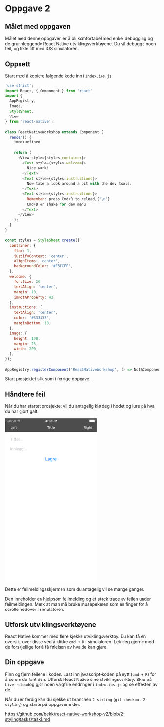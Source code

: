 # Oppgave 2

## Målet med oppgaven
Målet med denne oppgaven er å bli komfortabel med enkel debugging og de grunnleggende React Native utviklingsverktøyene. Du vil debugge noen feil, og fikle litt med iOS simulatoren.

## Oppsett
Start med å kopiere følgende kode inn i `ìndex.ios.js`

```javascript
'use strict';
import React, { Component } from 'react'
import {
  AppRegistry,
  Image,
  StyleSheet,
  View
} from 'react-native';

class ReactNativeWorkshop extends Component {
  render() {
    imNotDefined

    return (
      <View style={styles.container}>
        <Text style={styles.welcome}>
          Nice work!
        </Text>
        <Text style={styles.instructions}>
          Now take a look around a bit with the dev tools.
        </Text>
        <Text style={styles.instructions}>
          Remember: press Cmd+R to reload,{'\n'}
          Cmd+D or shake for dev menu
        </Text>
      </View>
    );
  }
}

const styles = StyleSheet.create({
  container: {
    flex: 1,
    justifyContent: 'center',
    alignItems: 'center',
    backgroundColor: '#F5FCFF',
  },
  welcome: {
    fontSize: 20,
    textAlign: 'center',
    margin: 10,
    imNotAProperty: 42
  },
  instructions: {
    textAlign: 'center',
    color: '#333333',
    marginBottom: 10,
  },
  image: {
    height: 100,
    margin: 25,
    width: 200,
  },
});

AppRegistry.registerComponent('ReactNativeWorkshop', () => NotAComponent);
```

Start prosjektet slik som i forrige oppgave.

## Håndtere feil
Når du har startet prosjektet vil du antagelig klø deg i hodet og lure på hva du har gjort galt.

<img src="../screenshots/screenshot_2.png" width="300">

Dette er feilmeldingsskjermen som du antagelig vil se mange ganger.

Den inneholder en hjelpsom feilmelding og et stack trace av feilen under feilmeldingen. Merk at man må bruke musepekeren som en finger for å scrolle nedover i simulatoren.

## Utforsk utviklingsverktøyene
React Native kommer med flere kjekke utviklingsverktøy. Du kan få en oversikt over disse ved å klikke `cmd + D` i simulatoren. Lek deg gjerne med de forskjellige for å få følelsen av hva de kan gjøre.

## Din oppgave
Finn og fjern feilene i koden. Last inn javascript-koden på nytt (`cmd + R`) for å se om du fant den. Utforsk React Native sine utviklingsverktøy. Skru på `Live reload`og gjør noen valgfrie endringer i `ìndex.ios.js` og se effekten av de.

Når du er ferdig kan du sjekke ut branchen `2-styling` (`git checkout 2-styling`) og starte på oppgavene der.

https://github.com/bekk/react-native-workshop-v2/blob/2-styling/tasks/task1.md
